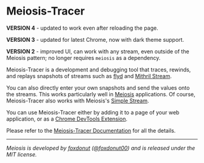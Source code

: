 # Meiosis-Tracer

**VERSION 4** - updated to work even after reloading the page.

**VERSION 3** - updated for latest Chrome, now with dark theme support.

**VERSION 2** - improved UI, can work with any stream, even outside of the Meiosis pattern;
no longer requires `meiosis` as a dependency.

Meiosis-Tracer is a development and debugging tool that traces, rewinds, and replays snapshots of
streams such as [flyd](https://github.com/paldepind/flyd) and
[Mithril Stream](https://mithril.js.org/stream.html).

You can also directly enter your own snapshots and send the values onto the streams. This works
particularly well in [Meiosis](https://meiosis.js.org) applications. Of course, Meiosis-Tracer also
works with Meiosis's
[Simple Stream](https://meiosis.js.org/docs/setup-js-stream-implementation.html).

You can use Meiosis-Tracer either by adding it to a page of your web application, or as a
[Chrome DevTools Extension](https://chrome.google.com/webstore/detail/meiosis-tracer/lcomllmppaiciocfbeefdeoplnfpnnfl).

Please refer to the [Meiosis-Tracer Documentation](https://meiosis.js.org/tracer/index.html) for
all the details.

-----

_Meiosis is developed by [foxdonut](https://github.com/foxdonut)
([@foxdonut00](http://twitter.com/foxdonut00)) and is released under the MIT license._
